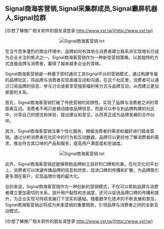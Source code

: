 ## **Signal商海客营销,Signal采集群成员,Signal霸屏机器人,Signal拉群**

[😍想了解推广相关软件的朋友请登录 http://www.vst.tw](http://www.vst.tw)

 <center><img src="https://vst.tw/MP4/tuiguang/png/5.png" alt="Signal商海客营销.txt"></center>

在当今竞争激烈的商业环境中，品牌如何有效地与消费者建立联系并实现增长已成为企业关注的焦点之一。Signal商海客营销作为一种新型营销策略，以其独特的方式连接品牌与消费者，赢得了越来越多企业的青睐。

Signal商海客营销是一种基于即时通讯工具Signal平台的营销模式，通过构建专属的品牌社区，将品牌与消费者实现直接互动和沟通。在这个社区里，消费者可以通过订阅品牌的信息、参与讨论或者享受独家福利等方式与品牌互动，从而建立更加紧密的关系。

首先，Signal商海客营销打破了传统营销的局限性，实现了品牌与消费者之间的零距离互动。消费者不再只是被动接收品牌信息，而是可以参与到品牌构建的社区中，分享自己的想法和体验，提出建议和意见，从而真正成为品牌发展的合作伙伴。

其次，Signal商海客营销注重个性化服务，根据消费者的需求和偏好进行精准营销。通过分析消费者在社区中的行为和互动数据，品牌可以更好地了解消费者的需求，推出符合其口味的产品和服务，提高用户满意度和忠诚度。

 <center><img src="https://vst.tw/MP4/tuiguang/png/0.png" alt="Signal商海客营销.txt"></center>

此外，Signal商海客营销还能够帮助品牌树立良好的口碑和形象。在社交化的平台上，消费者可以快速传播品牌的信息和优势，促进口碑的传播和扩散，为品牌吸引更多潜在客户，实现品牌价值的最大化。

总的来说，Signal商海客营销作为一种创新的营销模式，不仅可以帮助品牌与消费者建立更加密切的关系，提升用户黏性和忠诚度，还可以促进品牌口碑的传播和提升，为企业实现可持续发展打下坚实的基础。随着数字化技术的不断发展和普及，Signal商海客营销必将成为未来营销的重要趋势，引领品牌与消费者之间的全新互动模式。

[😍想了解推广相关软件的朋友请登录 http://www.vst.tw](http://www.vst.tw)



